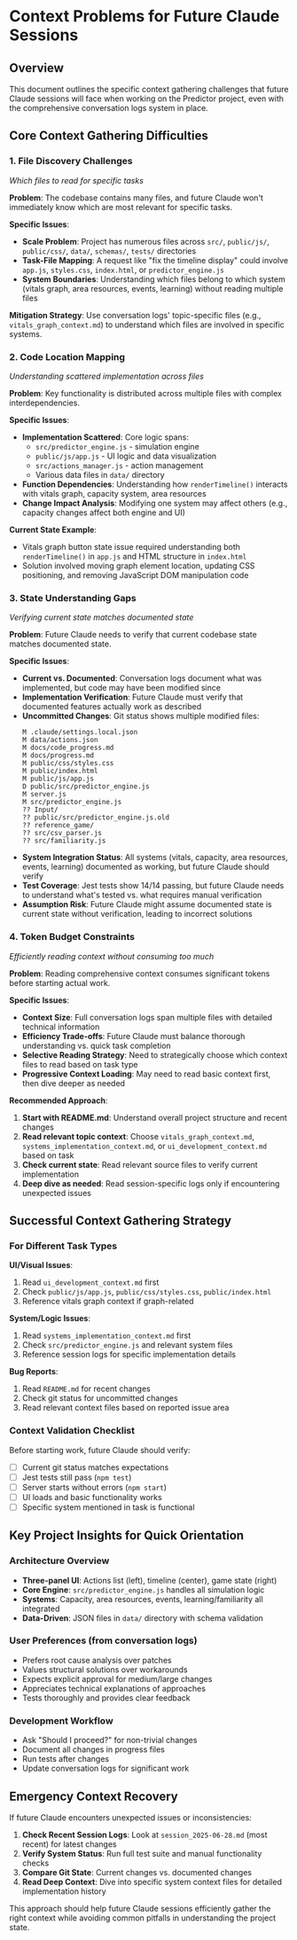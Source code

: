 # Context Problems for Future Claude Sessions

## Overview

This document outlines the specific context gathering challenges that future Claude sessions will face when working on the Predictor project, even with the comprehensive conversation logs system in place.

## Core Context Gathering Difficulties

### 1. File Discovery Challenges
*Which files to read for specific tasks*

**Problem**: The codebase contains many files, and future Claude won't immediately know which are most relevant for specific tasks.

**Specific Issues**:
- **Scale Problem**: Project has numerous files across `src/`, `public/js/`, `public/css/`, `data/`, `schemas/`, `tests/` directories
- **Task-File Mapping**: A request like "fix the timeline display" could involve `app.js`, `styles.css`, `index.html`, or `predictor_engine.js`
- **System Boundaries**: Understanding which files belong to which system (vitals graph, area resources, events, learning) without reading multiple files

**Mitigation Strategy**: Use conversation logs' topic-specific files (e.g., `vitals_graph_context.md`) to understand which files are involved in specific systems.

### 2. Code Location Mapping
*Understanding scattered implementation across files*

**Problem**: Key functionality is distributed across multiple files with complex interdependencies.

**Specific Issues**:
- **Implementation Scattered**: Core logic spans:
  - `src/predictor_engine.js` - simulation engine
  - `public/js/app.js` - UI logic and data visualization
  - `src/actions_manager.js` - action management
  - Various data files in `data/` directory
- **Function Dependencies**: Understanding how `renderTimeline()` interacts with vitals graph, capacity system, area resources
- **Change Impact Analysis**: Modifying one system may affect others (e.g., capacity changes affect both engine and UI)

**Current State Example**: 
- Vitals graph button state issue required understanding both `renderTimeline()` in `app.js` and HTML structure in `index.html`
- Solution involved moving graph element location, updating CSS positioning, and removing JavaScript DOM manipulation code

### 3. State Understanding Gaps
*Verifying current state matches documented state*

**Problem**: Future Claude needs to verify that current codebase state matches documented state.

**Specific Issues**:
- **Current vs. Documented**: Conversation logs document what was implemented, but code may have been modified since
- **Implementation Verification**: Future Claude must verify that documented features actually work as described
- **Uncommitted Changes**: Git status shows multiple modified files:
  ```
  M .claude/settings.local.json
  M data/actions.json
  M docs/code_progress.md
  M docs/progress.md
  M public/css/styles.css
  M public/index.html
  M public/js/app.js
  D public/src/predictor_engine.js
  M server.js
  M src/predictor_engine.js
  ?? Input/
  ?? public/src/predictor_engine.js.old
  ?? reference_game/
  ?? src/csv_parser.js
  ?? src/familiarity.js
  ```
- **System Integration Status**: All systems (vitals, capacity, area resources, events, learning) documented as working, but future Claude should verify
- **Test Coverage**: Jest tests show 14/14 passing, but future Claude needs to understand what's tested vs. what requires manual verification
- **Assumption Risk**: Future Claude might assume documented state is current state without verification, leading to incorrect solutions

### 4. Token Budget Constraints
*Efficiently reading context without consuming too much*

**Problem**: Reading comprehensive context consumes significant tokens before starting actual work.

**Specific Issues**:
- **Context Size**: Full conversation logs span multiple files with detailed technical information
- **Efficiency Trade-offs**: Future Claude must balance thorough understanding vs. quick task completion
- **Selective Reading Strategy**: Need to strategically choose which context files to read based on task type
- **Progressive Context Loading**: May need to read basic context first, then dive deeper as needed

**Recommended Approach**:
1. **Start with README.md**: Understand overall project structure and recent changes
2. **Read relevant topic context**: Choose `vitals_graph_context.md`, `systems_implementation_context.md`, or `ui_development_context.md` based on task
3. **Check current state**: Read relevant source files to verify current implementation
4. **Deep dive as needed**: Read session-specific logs only if encountering unexpected issues

## Successful Context Gathering Strategy

### For Different Task Types

**UI/Visual Issues**:
1. Read `ui_development_context.md` first
2. Check `public/js/app.js`, `public/css/styles.css`, `public/index.html`
3. Reference vitals graph context if graph-related

**System/Logic Issues**:
1. Read `systems_implementation_context.md` first
2. Check `src/predictor_engine.js` and relevant system files
3. Reference session logs for specific implementation details

**Bug Reports**:
1. Read `README.md` for recent changes
2. Check git status for uncommitted changes
3. Read relevant context files based on reported issue area

### Context Validation Checklist

Before starting work, future Claude should verify:
- [ ] Current git status matches expectations
- [ ] Jest tests still pass (`npm test`)
- [ ] Server starts without errors (`npm start`)
- [ ] UI loads and basic functionality works
- [ ] Specific system mentioned in task is functional

## Key Project Insights for Quick Orientation

### Architecture Overview
- **Three-panel UI**: Actions list (left), timeline (center), game state (right)
- **Core Engine**: `src/predictor_engine.js` handles all simulation logic
- **Systems**: Capacity, area resources, events, learning/familiarity all integrated
- **Data-Driven**: JSON files in `data/` directory with schema validation

### User Preferences (from conversation logs)
- Prefers root cause analysis over patches
- Values structural solutions over workarounds
- Expects explicit approval for medium/large changes
- Appreciates technical explanations of approaches
- Tests thoroughly and provides clear feedback

### Development Workflow
- Ask "Should I proceed?" for non-trivial changes
- Document all changes in progress files
- Run tests after changes
- Update conversation logs for significant work

## Emergency Context Recovery

If future Claude encounters unexpected issues or inconsistencies:

1. **Check Recent Session Logs**: Look at `session_2025-06-28.md` (most recent) for latest changes
2. **Verify System Status**: Run full test suite and manual functionality checks
3. **Compare Git State**: Current changes vs. documented changes
4. **Read Deep Context**: Dive into specific system context files for detailed implementation history

This approach should help future Claude sessions efficiently gather the right context while avoiding common pitfalls in understanding the project state.